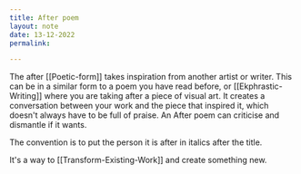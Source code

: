 ```yaml
---
title: After poem
layout: note
date: 13-12-2022
permalink: 

---
```


The after [[Poetic-form]] takes inspiration from another artist or writer. This can be in a similar form to a poem you have read before, or [[Ekphrastic-Writing]] where you are taking after a piece of visual art. It creates a conversation between your work and the piece that inspired it, which doesn't always have to be full of praise. An After poem can criticise and dismantle if it wants. 

The convention is to put the person it is after in italics after the title.

It's a way to [[Transform-Existing-Work]] and create something new.
